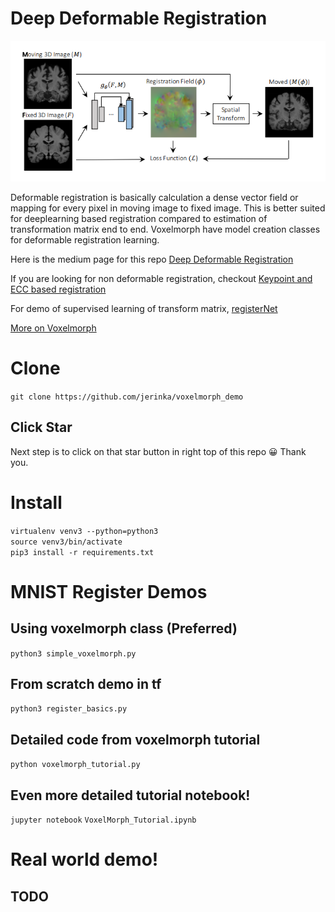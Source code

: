 # Deep Deformable Registration

![Deformable Registration](2018-06-18-11_29_45-Window.png)

Deformable registration is basically calculation a dense vector field 
or mapping for every pixel in moving image to fixed image. This is better
suited for deeplearning based registration compared to estimation of 
transformation matrix end to end. Voxelmorph have model creation classes
for deformable registration learning. 

Here is the medium page for this repo
[Deep Deformable Registration](https://jerin-electronics.medium.com/deep-deformable-image-registration-6b96a7c81765)


If you are looking for non deformable registration, checkout
[Keypoint and ECC based registration](https://github.com/jerinka/Image_Registration)

For demo of supervised learning of transform matrix,
[registerNet](https://github.com/jerinka/registerNet)

[More on Voxelmorph](https://github.com/learn2reg/tutorials2019/blob/master/slides/Learn2reg_tutorial_unsupervided_AdrianDalca.pdf)


# Clone
```git clone https://github.com/jerinka/voxelmorph_demo```

## Click Star
Next step is to click on that star button in right top of this repo :grinning: Thank you.

# Install
```virtualenv venv3 --python=python3```\
```source venv3/bin/activate```\
```pip3 install -r requirements.txt```

# MNIST Register Demos

## Using voxelmorph class (Preferred)
```python3 simple_voxelmorph.py```

## From scratch demo in tf
```python3 register_basics.py```

## Detailed code from voxelmorph tutorial
```python voxelmorph_tutorial.py```

## Even more detailed tutorial notebook!
```jupyter notebook```
```VoxelMorph_Tutorial.ipynb```

# Real world demo!

## TODO



